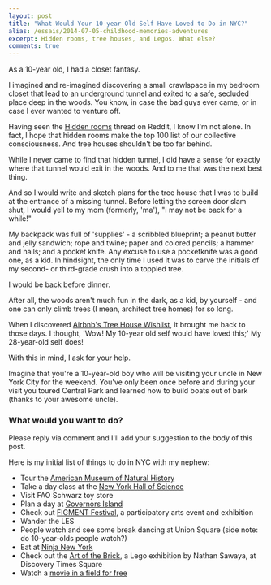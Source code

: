 ```yaml
---
layout: post
title: "What Would Your 10-year Old Self Have Loved to Do in NYC?"
alias: /essais/2014-07-05-childhood-memories-adventures
excerpt: Hidden rooms, tree houses, and Legos. What else?
comments: true
---
```


As a 10-year old, I had a closet fantasy. 

I imagined and re-imagined discovering a small crawlspace in my bedroom closet that lead to an underground tunnel and exited to a safe, secluded place deep in the woods. You know, in case the bad guys ever came, or in case I ever wanted to venture off.  

Having seen the [Hidden rooms](http://www.reddit.com/r/AskReddit/comments/1ywk1y/have_you_ever_found_a_secret_passage_way_or/) thread on Reddit, I know I'm not alone. In fact, I hope that hidden rooms make the top 100 list of our collective consciousness. And tree houses shouldn't be too far behind. 

While I never came to find that hidden tunnel, I did have a sense for exactly where that tunnel would exit in the woods. And to me that was the next best thing. 

And so I would write and sketch plans for the tree house that I was to build at the entrance of a missing tunnel. Before letting the screen door slam shut, I would yell to my mom (formerly, 'ma'), "I may not be back for a while!"

My backpack was full of 'supplies' - a scribbled blueprint; a peanut butter and jelly sandwich; rope and twine; paper and colored pencils; a hammer and nails; and a pocket knife. Any excuse to use a pocketknife was a good one, as a kid. In hindsight, the only time I used it was to carve the initials of my second- or third-grade crush into a toppled tree. 

I would be back before dinner. 

After all, the woods aren't much fun in the dark, as a kid, by yourself - and one can only climb trees (I mean, architect tree homes) for so long.  

When I discovered [Airbnb's Tree House Wishlist](https://www.airbnb.com/wishlists/stay-in-a-treehouse), it brought me back to those days. I thought, 'Wow! My 10-year old self would have loved this;' My 28-year-old self does! 

With this in mind, I ask for your help. 

Imagine that you're a 10-year-old boy who will be visiting your uncle in New York City for the weekend. You've only been once before and during your visit you toured Central Park and learned how to build boats out of bark (thanks to your awesome uncle). 

### What would you want to do? 

Please reply via comment and I'll add your suggestion to the body of this post.

Here is my initial list of things to do in NYC with my nephew:

*  Tour the [American Museum of Natural History](http://www.amnh.org/)  
*  Take a day class at the [New York Hall of Science](http://nysci.org/events/)    
*  Visit FAO Schwarz toy store  
*  Plan a day at [Governors Island](http://govisland.com/html/home/home.shtml)  
*  Check out [FIGMENT Festival](http://www.figmentproject.org/), a participatory arts event and exhibition  
*  Wander the LES  
*  People watch and see some break dancing at Union Square (side note: do 10-year-olds people watch?)  
*  Eat at [Ninja New York](http://www.yelp.com/biz/ninja-new-york-new-york)  
*  Check out the [Art of the Brick](http://www.showclix.com/event/TheArtoftheBrick), a Lego exhibition by Nathan Sawaya, at Discovery Times Square  
* Watch a [movie in a field for free](http://www.nycgovparks.org/events/free_summer_movies)